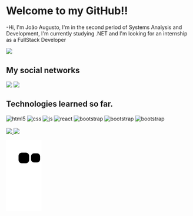 <div>
  <h1>Welcome to my GitHub!!</h1>
  <lr>
  <p>-Hi, I'm João Augusto, I'm in the second period of Systems Analysis and Development, I'm currently studying .NET and I'm looking for an internship as a FullStack Developer</p>
    <img src="https://encrypted-tbn0.gstatic.com/images?q=tbn:ANd9GcQy8vxf8UzfTvle9Ti4WzlB8NXwve5BKe5LsQ&usqp=CAU">
    <h2>My social networks</h2>
    <div>
      <a href="https://instagram.com/joaoaugusto_jf" target="_blank"><img src="https://img.shields.io/badge/-Instagram-%23E4405F?style=for-the-badge&logo=instagram&logoColor=white" target="_blank"></a>
      <a href="https://www.linkedin.com/in/joaoaarodrigues" target="_blank"><img src="https://img.shields.io/badge/-LinkedIn-%230077B5?style=for-the-badge&logo=linkedin&logoColor=white" target="_blank"></a>   
  </div>
  <h2>Technologies learned so far.</h2>
    <div style="display: inline_block">
      <img align="center" alt="html5" src="https://img.shields.io/badge/HTML5-E34F26?style=for-the-badge&logo=html5&logoColor=white" />
      <img align="center" alt="css" src="https://img.shields.io/badge/CSS3-1572B6?style=for-the-badge&logo=css3&logoColor=white" />
      <img align="center" alt="js" src="https://img.shields.io/badge/JavaScript-F7DF1E?style=for-the-badge&logo=javascript&logoColor=black" />
      <img align="center" alt="react" src="https://img.shields.io/badge/React-20232A?style=for-the-badge&logo=react&logoColor=61DAFB" />
      <img align="center" alt="bootstrap" src="https://img.shields.io/badge/BootStrap-4c0bce?style=for-the-badge&logo=bootstrap&logoColor=white" />
      <img align="center" alt="bootstrap" src="https://img.shields.io/badge/.NET-0000FF?style=for-the-badge&logo=Csharp&logoColor=white" />
      <img align="center" alt="bootstrap" src="https://img.shields.io/badge/Java-774e3b?style=for-the-badge&logo=java&logoColor=white" />
    </div><br/>
 </div>
<div>
<a href="https://github.com/joaoaugusto2708">
<img height="180em" src="https://github-readme-stats.vercel.app/api/top-langs/?username=joaoaugusto2708&layout=compact&langs_count=7&theme=dracula"/>
<img height="180em" src="https://github-readme-stats.vercel.app/api?username=joaoaugusto2708&show_icons=true&theme=dracula&include_all_commits=true&count_private=true"/>
</div>
  
![Snake animation](https://github.com/joaoaugusto2708/joaoaugusto2708/blob/output/github-contribution-grid-snake.svg)
